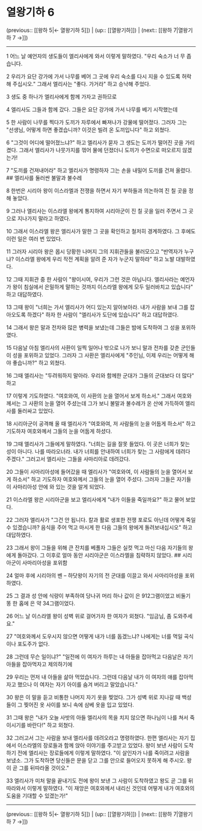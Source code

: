 # 열왕기하 6

(previous:: [[왕하 5|← 열왕기하 5]]) | (up:: [[열왕기하]]) | (next:: [[왕하 7|열왕기하 7 →]])

***




1 
어느 날 예언자의 생도들이 엘리사에게 와서 이렇게 말하였다. "우리 숙소가 너 무 좁습니다. 



2 
우리가 요단 강가에 가서 나무를 베어 그 곳에 우리 숙소를 다시 지을 수 있도록 허락해 주십시오." 그래서 엘리사는 "좋다. 가거라" 하고 승낙해 주었다. 



3 
생도 중 하나가 엘리사에게 함께 가자고 권하므로 



4 
엘리사도 그들과 함께 갔다. 그들은 요단 강가에 가서 나무를 베기 시작했는데 



5 
한 사람이 나무를 찍다가 도끼가 자루에서 빠져나가 강물에 떨어졌다. 그러자 그는 "선생님, 어떻게 하면 좋겠습니까? 이것은 빌려 온 도끼입니다" 하고 외쳤다. 



6 
"그것이 어디에 떨어졌느냐?" 하고 엘리사가 묻자 그 생도는 도끼가 떨어진 곳을 가리켰다. 그래서 엘리사가 나뭇가지를 꺾어 물에 던졌더니 도끼가 수면으로 떠오르지 않겠는가! 



7 
"도끼를 건져내어라" 하고 엘리사가 명령하자 그는 손을 내밀어 도끼를 건져 올렸다. ## 엘리사를 둘러싼 불말과 불수레 



8 
한번은 시리아 왕이 이스라엘과 전쟁을 하면서 자기 부하들과 의논하여 진 칠 곳을 정해 놓았다. 



9 
그러나 엘리사는 이스라엘 왕에게 통지하여 시리아군이 진 칠 곳을 일러 주면서 그 곳으로 지나가지 말라고 하였다. 



10 
그래서 이스라엘 왕은 엘리사가 말한 그 곳을 확인하고 철저히 경계하였다. 그 후에도 이런 일은 여러 번 있었다. 



11 
그러자 시리아 왕은 몹시 당황한 나머지 그의 지휘관들을 불러모으고 "반역자가 누구냐? 이스라엘 왕에게 우리 작전 계획을 알려 준 자가 누군지 말하라" 하고 노발 대발하였다. 



12 
그때 지휘관 중 한 사람이 "왕이시여, 우리가 그런 것은 아닙니다. 엘리사라는 예언자가 왕이 침실에서 은밀하게 말하는 것까지 이스라엘 왕에게 모두 일러바치고 있습니다" 하고 대답하였다. 



13 
그때 왕이 "너희는 가서 엘리사가 어디 있는지 알아보아라. 내가 사람을 보내 그를 잡아오도록 하겠다" 하자 한 사람이 "엘리사가 도단에 있습니다" 하고 대답하였다. 



14 
그래서 왕은 말과 전차와 많은 병력을 보냈는데 그들은 밤에 도착하여 그 성을 포위하였다. 



15 
다음날 아침 엘리사의 사환이 일찍 일어나 밖으로 나가 보니 말과 전차를 갖춘 군인들이 성을 포위하고 있었다. 그러자 그 사환은 엘리사에게 "주인님, 이제 우리는 어떻게 해야 좋습니까?" 하고 외쳤다. 



16 
그때 엘리사는 "두려워하지 말아라. 우리와 함께한 군대가 그들의 군대보다 더 많다" 하고 



17 
이렇게 기도하였다. "여호와여, 이 사환의 눈을 열어서 보게 하소서." 그래서 여호와께서는 그 사환의 눈을 열어 주셨는데 그가 보니 불말과 불수레가 온 산에 가득하여 엘리사를 둘러싸고 있었다. 



18 
시리아군이 공격해 올 때 엘리사가 "여호와여, 저 사람들의 눈을 어둡게 하소서" 하고 기도하자 여호와께서 그들의 눈을 어둡게 하셨다. 



19 
그때 엘리사가 그들에게 말하였다. "너희는 길을 잘못 들었다. 이 곳은 너희가 찾는 성이 아니다. 나를 따라오너라. 내가 너희를 안내하여 너희가 찾는 그 사람에게 데려다 주겠다." 그러고서 엘리사는 그들을 사마리아로 데려갔다. 



20 
그들이 사마리아성에 들어갔을 때 엘리사가 "여호와여, 이 사람들의 눈을 열어서 보게 하소서" 하고 기도하자 여호와께서 그들의 눈을 열어 주셨다. 그러자 그들은 자기들이 사마리아성 안에 와 있는 것을 알게 되었다. 



21 
이스라엘 왕은 시리아군을 보고 엘리사에게 "내가 이들을 죽일까요?" 하고 물어 보았다. 



22 
그러자 엘리사가 "그건 안 됩니다. 칼과 활로 생포한 전쟁 포로도 아닌데 어떻게 죽일 수 있겠습니까? 음식을 주어 먹고 마시게 한 다음 그들의 왕에게 돌려보내십시오" 하고 대답하였다. 



23 
그래서 왕이 그들을 위해 큰 잔치를 베풀자 그들은 실컷 먹고 마신 다음 자기들의 왕에게 돌아갔다. 그 이후로 얼마 동안 시리아군은 이스라엘을 침략하지 않았다. ## 시리아군이 사마리아성을 포위함 



24 
얼마 후에 시리아의 벤 – 하닷왕이 자기의 전 군대를 이끌고 와서 사마리아성을 포위하였다. 



25 
그 결과 성 안에 식량이 부족하여 당나귀 머리 하나 값이 은 912그램이었고 비둘기 똥 한 홉에 은 약 34그램이었다. 



26 
어느 날 이스라엘 왕이 성벽 위로 걸어가자 한 여자가 외쳤다. "임금님, 좀 도와주세요." 



27 
"여호와께서 도우시지 않으면 어떻게 내가 너를 돕겠느냐? 나에게는 너를 먹일 곡식이나 포도주가 없다. 



28 
그런데 무슨 일이냐?" "일전에 이 여자가 하루는 내 아들을 잡아먹고 다음날은 자기 아들을 잡아먹자고 제의하기에 



29 
우리는 먼저 내 아들을 삶아 먹었습니다. 그런데 다음날 내가 이 여자의 애를 잡아먹자고 했으나 이 여자는 자기 아이를 숨겨 버리고 말았습니다." 



30 
왕은 이 말을 듣고 비통한 나머지 자기 옷을 찢었다. 그가 성벽 위로 지나갈 때 백성들이 그 찢어진 옷 사이를 보니 속에 삼베 옷을 입고 있었다. 



31 
그때 왕은 "내가 오늘 사밧의 아들 엘리사의 목을 치지 않으면 하나님이 나를 쳐서 죽이시기를 바란다!" 하고 외쳤다. 



32 
그러고서 그는 사람을 보내 엘리사를 데려오라고 명령하였다. 한편 엘리사는 자기 집에서 이스라엘의 장로들과 함께 앉아 이야기를 주고받고 있었다. 왕이 보낸 사람이 도착하기 전에 엘리사는 장로들에게 이렇게 말하였다. "이 살인자가 나를 죽이려고 사람을 보냈소. 그가 도착하면 당신들은 문을 닫고 그를 안으로 들어오지 못하게 해 주시오. 왕이 곧 그를 뒤따라올 것이오." 



33 
엘리사가 미처 말을 끝내기도 전에 왕이 보낸 그 사람이 도착하였고 왕도 곧 그를 뒤따라와서 이렇게 말하였다. "이 재앙은 여호와께서 내리신 것인데 어떻게 내가 여호와의 도움을 기대할 수 있겠는가!"

***

(previous:: [[왕하 5|← 열왕기하 5]]) | (up:: [[열왕기하]]) | (next:: [[왕하 7|열왕기하 7 →]])
